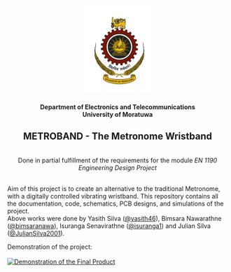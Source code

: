 <div align="center">  
    <img height="200" src="./Documentation/EN1190 - Critical Analysis_ Metroband/logo.png">
    <h4>Department of Electronics and Telecommunications<br>University of Moratuwa</h4>
    <h2> METROBAND - The Metronome Wristband</h2>
    <br>Done in partial fulfillment of the requirements for the module <i>EN 1190 Engineering Design Project</i>
</div>

<br>Aim of this project is to create an alternative to the traditional Metronome, with a digitally controlled vibrating wristband. This repository contains all the documentation, code, schematics, PCB designs, and simulations of the project.
<br>Above works were done by Yasith Silva ([@yasith46](https://github.com/yasith46)), Bimsara Nawarathne ([@bimsaranawa](https://github.com/bimsaranawa)), Isuranga Senavirathne ([@isuranga1](https://github.com/isuranga1)) and Julian Silva ([@JulianSilva2001](https://github.com/JulianSilva2001)).

Demonstration of the project:<br><br>
[![Demonstration of the Final Product](https://img.youtube.com/vi/N5GJq5FccDs/0.jpg)](https://www.youtube.com/watch?v=N5GJq5FccDs)

